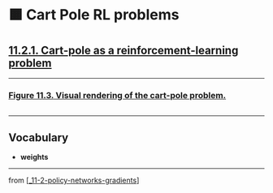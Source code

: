 # 🟧 Cart Pole RL problems

## [**11.2.1.** Cart-pole as a reinforcement-learning problem](https://livebook.manning.com/book/deep-learning-with-javascript/chapter-11/29)

---

### [**Figure 11.3.** Visual rendering of the cart-pole problem.](https://livebook.manning.com/book/deep-learning-with-javascript/chapter-11/ch11fig03)

<img src="">

---

## **Vocabulary**

- **weights**

---

from [[_11-2-policy-networks-gradients]]

[//begin]: # "Autogenerated link references for markdown compatibility"
[_11-2-policy-networks-gradients]: _11-2-policy-networks-gradients.md "🟧 Policy Networks Gradients"
[//end]: # "Autogenerated link references"
